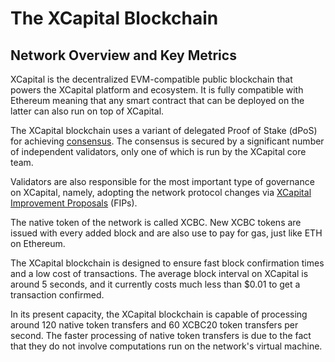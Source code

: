 # The XCapital Blockchain

## Network Overview and Key Metrics

XCapital is the decentralized EVM-compatible public blockchain that powers the XCapital platform and ecosystem. It is fully compatible with Ethereum meaning that any smart contract that can be deployed on the latter can also run on top of XCapital.

The XCapital blockchain uses a variant of delegated Proof of Stake (dPoS) for achieving [consensus](https://docs.xcscan.com/general/fuse-network-blockchain/fuse-consensus). The consensus is secured by a significant number of independent validators, only one of which is run by the XCapital core team.

Validators are also responsible for the most important type of governance on XCapital, namely, adopting the network protocol changes via [XCapital Improvement Proposals](https://docs.xcscan.com/general/fips) (FIPs). 

The native token of the network is called XCBC. New XCBC tokens are issued with every added block and are also use to pay for gas, just like ETH on Ethereum. 

The XCapital blockchain is designed to ensure fast block confirmation times and a low cost of transactions. The average block interval on XCapital is around 5 seconds, and it currently costs much less than $0.01 to get a transaction confirmed.

In its present capacity, the XCapital blockchain is capable of processing around 120 native token transfers and 60 XCBC20 token transfers per second. The faster processing of native token transfers is due to the fact that they do not involve computations run on the network's virtual machine. 

